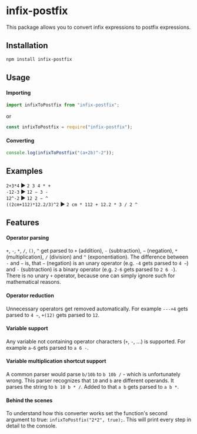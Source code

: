 # infix-postfix

This package allows you to convert infix expressions to postfix expressions.
 
## Installation
```bash
npm install infix-postfix
```
## Usage

#### Importing
```typescript
import infixToPostfix from "infix-postfix";
```
or
```javascript
const infixToPostfix = require("infix-postfix");
```
#### Converting
```javascript
console.log(infixToPostfix("(a+2b)^-2"));
```

## Examples

`2+3*4` ▶ `2 3 4 * +`<br>
`-12-3` ▶ `12 − 3 -`<br>
`12^-2` ▶ `12 2 − ^`<br>
`((2cm+112)*12.2/3)^2` ▶ `2 cm * 112 + 12.2 * 3 / 2 ^`<br>

## Features

#### Operator parsing
`+`, `-`, `*`, `/`, `()`, `^` get parsed to `+` (addition), `-` (subtraction), `−` (negation), `*` (multiplication), `/` (division) and `^` (exponentiation). The difference between `-` and `−` is, that `−` (negation) is an unary operator (e.g. `-4` gets parsed to `4 −`) and `-` (subtraction) is
a binary operator (e.g. `2-6` gets parsed to `2 6 -`).
There is no unary `+` operator, because one can simply ignore such for mathematical reasons. 

#### Operator reduction
Unnecessary operators get removed automatically.
For example `---+4` gets parsed to `4 −`, `+(12)` gets parsed to `12`.

#### Variable support
Any variable not containing operator characters (`+`, `-`, ...) is supported. For example `a-6` gets parsed to `a 6 -`.

#### Variable multiplication shortcut support
A common parser would parse `b/10b` to `b 10b /` - which is unfortunately wrong. This parser recognizes that `10` and `b` are different operands. It parses the string to `b 10 b * /`.
Added to that `a b` gets parsed to `a b *`.

#### Behind the scenes
To understand how this converter works set the function's second argument to true: `infixToPostfix("2*2", true);`. This will print every step in detail to the console.
